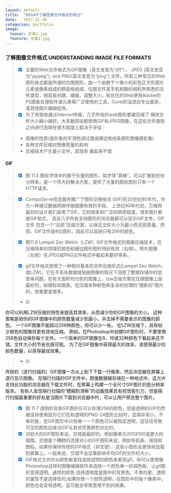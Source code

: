 ```yaml
---
layout: default
title:  "WSG4中了解图像文件格式的笔记"
date:   2017-12-30
categories: portfolio 
image:
  teaser: 文章1.jpg
  feature: 文章1.jpg
---
```

### 了解图像文件格式 UNDERSTANDING IMAGE FILE FORMATS
> - [x] 主要的Web文件格式为GIF图像（英文发音为“jiff”）， JPEG (英文发音为“jaypeg”), and PNG(英文发音为“ping”) 文件。所有三种常见的Web图形格式都是所谓的位图图形，由一个由数千个微小的彩色正方形图片元素或像素组成的棋盘格组成。位图文件是手机和数码相机所熟悉的文件类型，很容易创建，编辑，调整大小，和优化的Web使用Adobe的PS图象处理软件或元素等广泛使用的工具，Corel的油漆店专业画家，或其他图片编辑程序。
> - [x] 为了有效地通过Internet传输，几乎所有的web图形都被压缩了
保持文件大小越小越好。大多数网站都使用GIF和JPEG图像。在这些文件类型之间进行选择在很大程度上取决于评估：


> - 图像的性质(是形象的平滑色调过渡或硬边和线条图形图像摄影集)
> - 各种文件压缩对图像质量的影响
> - 压缩技术产生最小文件，其效率 看起来不错

#### GIF
> - [x] 图 11.5 图标字体中的基于矢量的图形，如字体“真棒”，可以扩展到任何分辨率，是一个伟大的解决方案，提供了大量的图标图形只有一个HTTP请求。

> - [x] CompuServe信息服务推广了图形交换格式 (GIF)在20世纪80年代，作为一种通过数据网络传输图像有效的手段。 上世纪90年代初，万维网最初的设计者们采用了GIF。它的效率和广泛的熟悉程度。很多图片都是GIF格式， 而且几乎所有支持图形的浏览器都可以显示GIF文件。GIF文件 包含一个“无损”压缩方案，以保证文件大小为最小而无损质量。然而，GIF文件是8位图形，因此可以容纳只有256的颜色。

> - [x] 图11.6 Lempel Zev Welch（LZW）GIF文件格式的图像压缩技术，在压缩简单的领域的颜色和硬边图形图形特别有效（右侧）。照片图像（左侧）在JPEG或PNG文件格式中看起来要好得多。

> - [x] gif文件格式使用了一种相对基本的文件压缩形式(Lempel Zev Welch，或LZW)，它在不丢失数据或扭曲图像的情况下消除了数据存储中的低效率问题。在有大面积均匀色的图像上，lzw压缩方案在压缩图像上是最好的，如徽标和图表。在压缩多种颜色和复杂的纹理的“摄影的”图片时，效果要差很多。

> - [x] 
你可以利用LZW压缩的特性来提高其效率，从而减少你的GIF图像的大小。
这种策略是把你的GIF图像中的颜色数量减少到最小，并去掉不需要表示的图像的颜色。
一个GIF图像不能超过256种颜色，但可以少一些。
在LZW压缩下，具有较少颜色的图像将更有效地压缩。
例如，在Photoshop中创建GIF图形时，不要使用256色自动保存每个文件。
一个简单的GIF图像在8、16或32种颜色下看起来还不错，文件大小的节省也很可观。
为了在GIF图像中获得最大的效率，请使用最少的颜色数量，以获得最佳效果。

> - [x]
传统的（逐行扫描的）GIF图像一次从上到下下载一行像素，然后浏览器在屏幕上逐行显示图像。
在隔行扫描的GIF文件中，图像数据被存储在一种格式中，这允许支持此功能的浏览器在下载文件时，在屏幕上构建一个全尺寸GIF图片的低分辨率版本。
有些人发现隔行扫描的“模糊到清晰”的动画效果具有视觉吸引力，但是隔行扫描最重要的好处是当图片下载到浏览器中时，可以让用户预览整个图片。

> - [x] 图 11.7 透明的背景GIF图形仅可以处理256的颜色，但是透明的GIF仍然被坚持使用因为它们在和透明的PNG-24图形比较时，显得非常小。不幸的是，在GIF图形中只有唯一一个颜色可以被指定透明，这往往导致可见的颜色边缘当GIF与其他背景颜色对比时。
> - [x] 对较大的GIF图形来说，交错是最好的。例如像素为200X100或更大的插图。交错是个糟糕的选择对小的GIF图形来说，例如导航条、按钮和图标。如果你保持传统的GIF格式（非交错），这些小图形会更快地加载到屏幕上。一般来说，交错不会显著影响平均GIF的文件的大小。
> - [x] GIF格式允许你从颜色板查找选择透明的颜色来表现gif。你可以使用像Photoshop这样的图像编辑软件来选择一个颜色单一的调色板，让gif图形变得透明。通常的颜色
选择透明度是图中的背景色。不幸的是，透明的属性不是选择性的;如果你使一个颜色透明，在图形中的每个像素中，颜色也会变得透明，这可能会导致意想不到的结果。
